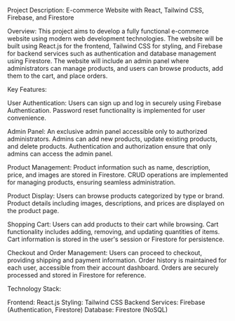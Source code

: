 Project Description: E-commerce Website with React, Tailwind CSS, Firebase, and Firestore

Overview:
This project aims to develop a fully functional e-commerce website using modern web development technologies. The website will be built using React.js for the frontend, Tailwind CSS for styling, and Firebase for backend services such as authentication and database management using Firestore. The website will include an admin panel where administrators can manage products, and users can browse products, add them to the cart, and place orders.

Key Features:

User Authentication:
Users can sign up and log in securely using Firebase Authentication.
Password reset functionality is implemented for user convenience.


Admin Panel:
An exclusive admin panel accessible only to authorized administrators.
Admins can add new products, update existing products, and delete products.
Authentication and authorization ensure that only admins can access the admin panel.

Product Management:
Product information such as name, description, price, and images are stored in Firestore.
CRUD operations are implemented for managing products, ensuring seamless administration.


Product Display:
Users can browse products categorized by type or brand.
Product details including images, descriptions, and prices are displayed on the product page.


Shopping Cart:
Users can add products to their cart while browsing.
Cart functionality includes adding, removing, and updating quantities of items.
Cart information is stored in the user's session or Firestore for persistence.


Checkout and Order Management:
Users can proceed to checkout, providing shipping and payment information.
Order history is maintained for each user, accessible from their account dashboard.
Orders are securely processed and stored in Firestore for reference.

Technology Stack:

Frontend: React.js
Styling: Tailwind CSS
Backend Services: Firebase (Authentication, Firestore)
Database: Firestore (NoSQL)
